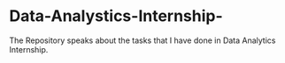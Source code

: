 # Data-Analystics-Internship-
The Repository speaks about the tasks that I have done in Data Analytics Internship.
